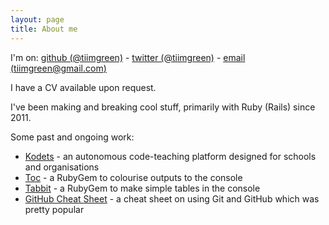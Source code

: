 ```yaml
---
layout: page
title: About me
---
```


I'm on: [github (@tiimgreen)](http://github.com/tiimgreen) - [twitter (@tiimgreen)](http://twitter.com/tiimgreen) - [email (tiimgreen@gmail.com)](mailto:tiimgreen@gmail.com)

I have a CV available upon request.

I've been making and breaking cool stuff, primarily with Ruby (Rails) since 2011.

Some past and ongoing work:

- [Kodets](http://kodets.com) - an autonomous code-teaching platform designed for schools and organisations
- [Toc](http://tiimgreen.com/blog/colouring-output/) - a RubyGem to colourise outputs to the console
- [Tabbit](http://tiimgreen.com/blog/tables-on-console/) - a RubyGem to make simple tables in the console
- [GitHub Cheat Sheet](https://github.com/tiimgreen/github-cheat-sheet) - a cheat sheet on using Git and GitHub which was pretty popular
